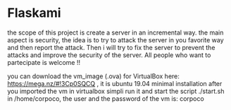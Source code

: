 # Flaskami
the scope of this project is create a server in an incremental way.
the main aspect is security, the idea is to try to attack the server in you favorite way and then report the attack.
Then i will try to fix the server to prevent the attacks and improve the security of the server.
All people who want to partecipate is welcome !!

you can download the vm_image (.ova) for VirtualBox here: https://mega.nz/#!3Cp0SQCQ , it is ubuntu 19.04 minimal installation
after you imported the vm in virtualbox simpli run it and start the script ./start.sh in /home/corpoco, the user and the password of the vm is: corpoco


